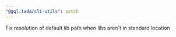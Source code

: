```yaml
---
"@gql.tada/cli-utils": patch
---
```


Fix resolution of default lib path when libs aren't in standard location
